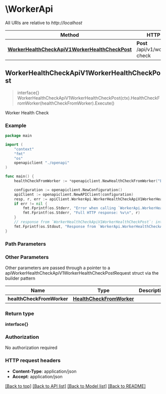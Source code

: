 # \WorkerApi

All URIs are relative to *http://localhost*

Method | HTTP request | Description
------------- | ------------- | -------------
[**WorkerHealthCheckApiV1WorkerHealthCheckPost**](WorkerApi.md#WorkerHealthCheckApiV1WorkerHealthCheckPost) | **Post** /api/v1/worker/health-check | Worker Health Check



## WorkerHealthCheckApiV1WorkerHealthCheckPost

> interface{} WorkerHealthCheckApiV1WorkerHealthCheckPost(ctx).HealthCheckFromWorker(healthCheckFromWorker).Execute()

Worker Health Check

### Example

```go
package main

import (
    "context"
    "fmt"
    "os"
    openapiclient "./openapi"
)

func main() {
    healthCheckFromWorker := *openapiclient.NewHealthCheckFromWorker("EnvironmentId_example", "ExecutionId_example", "Message_example") // HealthCheckFromWorker | 

    configuration := openapiclient.NewConfiguration()
    apiClient := openapiclient.NewAPIClient(configuration)
    resp, r, err := apiClient.WorkerApi.WorkerHealthCheckApiV1WorkerHealthCheckPost(context.Background()).HealthCheckFromWorker(healthCheckFromWorker).Execute()
    if err != nil {
        fmt.Fprintf(os.Stderr, "Error when calling `WorkerApi.WorkerHealthCheckApiV1WorkerHealthCheckPost``: %v\n", err)
        fmt.Fprintf(os.Stderr, "Full HTTP response: %v\n", r)
    }
    // response from `WorkerHealthCheckApiV1WorkerHealthCheckPost`: interface{}
    fmt.Fprintf(os.Stdout, "Response from `WorkerApi.WorkerHealthCheckApiV1WorkerHealthCheckPost`: %v\n", resp)
}
```

### Path Parameters



### Other Parameters

Other parameters are passed through a pointer to a apiWorkerHealthCheckApiV1WorkerHealthCheckPostRequest struct via the builder pattern


Name | Type | Description  | Notes
------------- | ------------- | ------------- | -------------
 **healthCheckFromWorker** | [**HealthCheckFromWorker**](HealthCheckFromWorker.md) |  | 

### Return type

**interface{}**

### Authorization

No authorization required

### HTTP request headers

- **Content-Type**: application/json
- **Accept**: application/json

[[Back to top]](#) [[Back to API list]](../README.md#documentation-for-api-endpoints)
[[Back to Model list]](../README.md#documentation-for-models)
[[Back to README]](../README.md)

